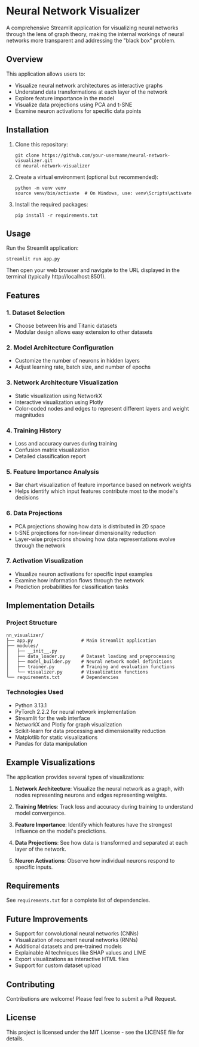 # Neural Network Visualizer

A comprehensive Streamlit application for visualizing neural networks through the lens of graph theory, making the internal workings of neural networks more transparent and addressing the "black box" problem.

## Overview

This application allows users to:
- Visualize neural network architectures as interactive graphs
- Understand data transformations at each layer of the network
- Explore feature importance in the model
- Visualize data projections using PCA and t-SNE
- Examine neuron activations for specific data points

## Installation

1. Clone this repository:
   ```
   git clone https://github.com/your-username/neural-network-visualizer.git
   cd neural-network-visualizer
   ```

2. Create a virtual environment (optional but recommended):
   ```
   python -m venv venv
   source venv/bin/activate  # On Windows, use: venv\Scripts\activate
   ```

3. Install the required packages:
   ```
   pip install -r requirements.txt
   ```

## Usage

Run the Streamlit application:
```
streamlit run app.py
```

Then open your web browser and navigate to the URL displayed in the terminal (typically http://localhost:8501).

## Features

### 1. Dataset Selection
- Choose between Iris and Titanic datasets
- Modular design allows easy extension to other datasets

### 2. Model Architecture Configuration
- Customize the number of neurons in hidden layers
- Adjust learning rate, batch size, and number of epochs

### 3. Network Architecture Visualization
- Static visualization using NetworkX
- Interactive visualization using Plotly
- Color-coded nodes and edges to represent different layers and weight magnitudes

### 4. Training History
- Loss and accuracy curves during training
- Confusion matrix visualization
- Detailed classification report

### 5. Feature Importance Analysis
- Bar chart visualization of feature importance based on network weights
- Helps identify which input features contribute most to the model's decisions

### 6. Data Projections
- PCA projections showing how data is distributed in 2D space
- t-SNE projections for non-linear dimensionality reduction
- Layer-wise projections showing how data representations evolve through the network

### 7. Activation Visualization
- Visualize neuron activations for specific input examples
- Examine how information flows through the network
- Prediction probabilities for classification tasks

## Implementation Details

### Project Structure
```
nn_visualizer/
├── app.py                  # Main Streamlit application
├── modules/
│   ├── __init__.py
│   ├── data_loader.py      # Dataset loading and preprocessing
│   ├── model_builder.py    # Neural network model definitions  
│   ├── trainer.py          # Training and evaluation functions
│   └── visualizer.py       # Visualization functions
└── requirements.txt        # Dependencies
```

### Technologies Used
- Python 3.13.1
- PyTorch 2.2.2 for neural network implementation
- Streamlit for the web interface
- NetworkX and Plotly for graph visualization
- Scikit-learn for data processing and dimensionality reduction
- Matplotlib for static visualizations
- Pandas for data manipulation

## Example Visualizations

The application provides several types of visualizations:

1. **Network Architecture**: Visualize the neural network as a graph, with nodes representing neurons and edges representing weights.

2. **Training Metrics**: Track loss and accuracy during training to understand model convergence.

3. **Feature Importance**: Identify which features have the strongest influence on the model's predictions.

4. **Data Projections**: See how data is transformed and separated at each layer of the network.

5. **Neuron Activations**: Observe how individual neurons respond to specific inputs.

## Requirements

See `requirements.txt` for a complete list of dependencies.

## Future Improvements

- Support for convolutional neural networks (CNNs)
- Visualization of recurrent neural networks (RNNs)
- Additional datasets and pre-trained models
- Explainable AI techniques like SHAP values and LIME
- Export visualizations as interactive HTML files
- Support for custom dataset upload

## Contributing

Contributions are welcome! Please feel free to submit a Pull Request.

## License

This project is licensed under the MIT License - see the LICENSE file for details.
